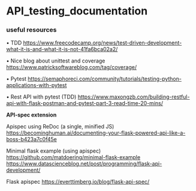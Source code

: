 # API_testing_documentation
 
 ### useful resources 

•	TDD  https://www.freecodecamp.org/news/test-driven-development-what-it-is-and-what-it-is-not-41fa6bca02a2/  

•	Nice blog about unittest and coverage https://www.patricksoftwareblog.com/tag/coverage/ 

•	Pytest  https://semaphoreci.com/community/tutorials/testing-python-applications-with-pytest 

•	Rest API with pytest (TDD)   https://www.maxongzb.com/building-restful-api-with-flask-postman-and-pytest-part-3-read-time-20-mins/ 


**API-spec extension** 

Apispec using ReDoc (a single, minified JS) https://becominghuman.ai/documenting-your-flask-powered-api-like-a-boss-b423a7c0f45e  

Minimal flask example (using apispec) https://github.com/matdoering/minimal-flask-example https://www.datascienceblog.net/post/programming/flask-api-development/   

Flask apispec https://everttimberg.io/blog/flask-api-spec/   
